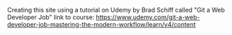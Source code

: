 Creating this site using a tutorial on Udemy by Brad Schiff called "Git a Web Developer Job"
link to course: https://www.udemy.com/git-a-web-developer-job-mastering-the-modern-workflow/learn/v4/content
